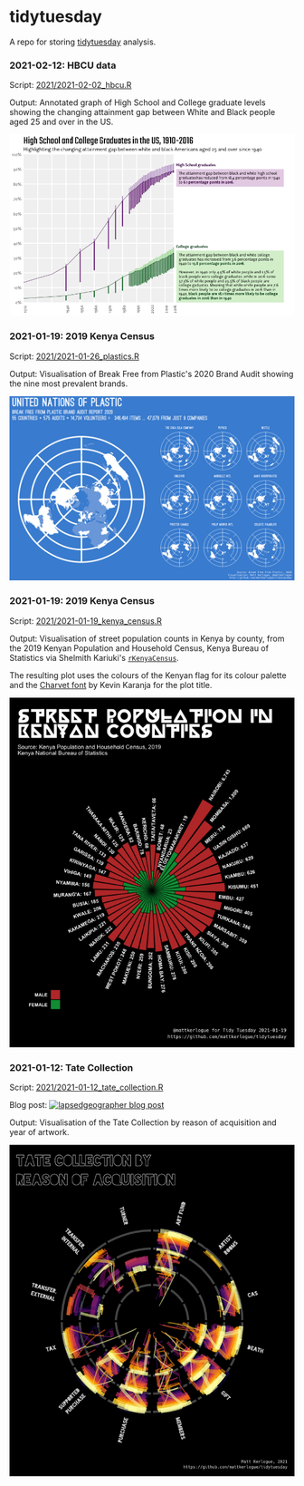 # tidytuesday
A repo for storing [tidytuesday](https://github.com/rfordatascience/tidytuesday) analysis.

### 2021-02-12: HBCU data

Script: [2021/2021-02-02_hbcu.R](2021/2021-02-02_hbcu.R)

Output: Annotated graph of High School and College graduate levels showing the changing attainment gap between White and Black people aged 25 and over in the US.

![](2021/2021-02-02_hbcu.png)

### 2021-01-19: 2019 Kenya Census

Script: [2021/2021-01-26_plastics.R](2021/2021-01-26_plastics.R)

Output: Visualisation of Break Free from Plastic's 2020 Brand Audit showing the nine most prevalent brands.

![](2021/2021-01-26_plastics.png)

### 2021-01-19: 2019 Kenya Census

Script: [2021/2021-01-19_kenya_census.R](2021/2021-01-12_kenya_census.R)

Output: Visualisation of street population counts in Kenya by county, from the 2019 Kenyan Population and Household Census, Kenya Bureau of Statistics via Shelmith Kariuki's [`rKenyaCensus`](https://github.com/Shelmith-Kariuki/rKenyaCensus).

The resulting plot uses the colours of the Kenyan flag for its colour palette and the [Charvet font](http://www.thisisthenest.com/charveta-typeface-2013) by Kevin Karanja for the plot title.

![](2021/2021-01-19_kenya_census.png)

### 2021-01-12: Tate Collection

Script: [2021/2021-01-12_tate_collection.R](2021/2021-01-12_tate_collection.R)

Blog post: [![lapsedgeographer blog post](https://img.shields.io/badge/lapsedgeographer-post-78e2a0?labelColor=1f222a&logo=data:image/png;base64,iVBORw0KGgoAAAANSUhEUgAAABgAAAAYCAYAAADgdz34AAAAw0lEQVR4Ae3VAQTCQBiG4WEIASDAMECAASBgGAIEgBBCgAGGABCGABBCgCFACCEMQ4BDAAghDOtF4G+pzZ9ie3mAu/sAZzWjoihszJEhQaA9MIVspjmQQZZqDlwh22sOrCAbaQ50EcLgggXsOg8ZHLDBGL0P7rgIkeAE8/pweWu4JWcH2OGpagNEOSLY6GAJWb0B0RZHkP6ArB1oB3404KCPIWKc8S6DGAE8OFaVHmMpZCl8zS8zQo4bJt/6m3141j91B9VY1sFu/yC6AAAAAElFTkSuQmCC)](https://lapsedgeographer.london/2021-01/making-art/)

Output: Visualisation of the Tate Collection by reason of acquisition and year of artwork.

![](2021/2021-01-12_tate_reasons_art_labelled.png)
